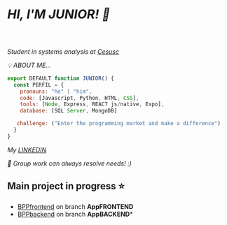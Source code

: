 
                                                                                                                                          
 # *HI, I'M JUNIOR! 👋* ㅤㅤㅤㅤㅤㅤㅤㅤㅤㅤㅤㅤㅤㅤㅤㅤㅤㅤㅤㅤㅤㅤㅤ
*Student in systems analysis at [Cesusc](https://cesusc.edu.br)*

*💡 ABOUT ME...*
```js
export DEFAULT function JUNIOR() {
  const PERFIL = {
    pronouns: "he" | "him",
    code: [Javascript, Python, HTML, CSS],
    tools: [Node, Express, REACT js/native, Expo],
    database: [SQL Server, MongoDB]

   challenge: ("Enter the programming market and make a difference")
  }
}
```
*My [LINKEDIN](https://www.linkedin.com/in/luiz-carlos-francisco-junior-a81062274/)*

*🤝 Group work can always resolve needs! :)*

## Main project in progress ⭐
- [BPPfrontend](https://github.com/llucaasbarros/boraprapraia/tree/AppFRONTEND) on branch **AppFRONTEND**
- [BPPbackend](https://github.com/llucaasbarros/boraprapraia/tree/AppBACKEND) on branch **AppBACKEND***
##
